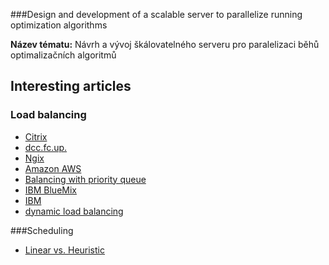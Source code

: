 ###Design and development of a scalable server to parallelize running optimization algorithms

**Název tématu:** Návrh a vývoj škálovatelného serveru pro paralelizaci běhů optimalizačních algoritmů

## Interesting articles

### Load balancing
* [Citrix](https://www.citrix.com/glossary/load-balancing.html) 
* [dcc.fc.up.](http://www.dcc.fc.up.pt/~fds/aulas/PPD/1112/loadbalancing.pdf)
* [Ngix](https://www.nginx.com/resources/glossary/load-balancing/)
* [Amazon AWS](https://docs.aws.amazon.com/autoscaling/ec2/userguide/as-scaling-target-tracking.html)
* [Balancing with priority queue](http://www.drdobbs.com/balancing-network-load-with-priority-que/184404889)
* [IBM BlueMix](https://www.ibm.com/support/knowledgecenter/SS9H2Y_7.7.0/com.ibm.dp.doc/lbg_loadbalancergroup.html)
* [IBM](https://cloud.ibm.com/docs/infrastructure/loadbalancer-service/getting-started.html#getting-started?cm_sp=Cloud-Product-_-OnPageNavCTA-IBMCloudPlatform_IBMCloudInternetServices-_-LoadBalancer_Documentation_Top)
* [dynamic load balancing](http://www.drmalik.ca/downloads/paper_515.pdf)

###Scheduling
* [Linear vs. Heuristic](https://icrontech.com/blog_item/optimization-vs-heuristics-which-is-the-right-approach-for-your-business/)
